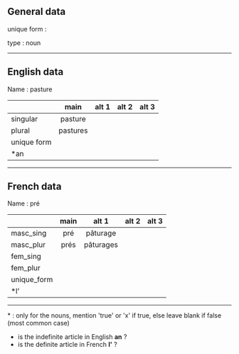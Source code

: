 ## General data

unique form :

type : noun

---

## English data

Name : pasture

|             |   main   | alt 1 | alt 2 | alt 3 |
| :---------- | :------: | :---: | :---: | ----- |
| singular    | pasture  |       |       |       |
| plural      | pastures |       |       |       |
| unique form |          |       |       |       |
| \*an        |          |       |       |       |

---

## French data

Name : pré

|             | main |   alt 1   | alt 2 | alt 3 |
| :---------- | :--: | :-------: | :---: | :---: |
| masc_sing   | pré  | pâturage  |       |       |
| masc_plur   | prés | pâturages |       |       |
| fem_sing    |      |           |       |       |
| fem_plur    |      |           |       |       |
| unique_form |      |           |       |       |
| \*l'        |      |           |       |       |

---

\* : only for the nouns, mention 'true' or 'x' if true, else leave blank if false (most common case)

- is the indefinite article in English **an** ?
- is the definite article in French **l'** ?
